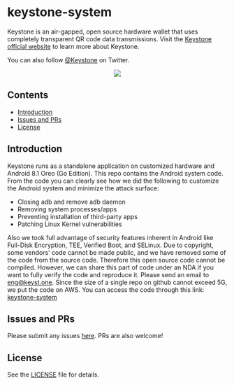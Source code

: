 # keystone-system
Keystone is an air-gapped, open source hardware wallet that uses completely transparent QR code data transmissions. Visit the [Keystone official website](https://keyst.one/)  to learn more about Keystone.

You can also follow [@Keystone](https://twitter.com/KeystoneWallet) on Twitter.

<div align=center><img src="https://keyst.one/c430c589a841d8b8379c66766e78c95d.png"/></div>

## Contents

- [Introduction](#introduction)
- [Issues and PRs](#issues-and-prs)
- [License](#license)


## Introduction
Keystone runs as a standalone application on customized hardware and Android 8.1 Oreo (Go Edition).
This repo contains the Android system code. From the code you can clearly see how we did the following to customize the Android system and minimize the attack surface:
- Closing adb and remove adb daemon
- Removing system processes/apps
- Preventing installation of third-party apps
- Patching Linux Kernel vulnerabilities

Also we took full advantage of security features inherent in Android like Full-Disk Encryption, TEE, Verified Boot, and SELinux.
Due to copyright, some vendors’ code cannot be made public, and we have removed some of the code from the source code.
Therefore this open source code cannot be compiled. However, we can share this part of code under an NDA if you want to fully verify the code and reproduce it. Please send an email to eng@keyst.one.
Since the size of a single repo on github cannot exceed 5G, we put the code on AWS. You can access the code through this link:
[keystone-system](https://keyst.one/contents/keystone_system.tar.gz)


## Issues and PRs
Please submit any issues [here](https://github.com/KeystoneHQ/keystone-system/issues). PRs are also welcome!

## License
See the [LICENSE](LICENSE) file for details.
